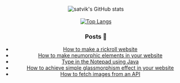 <div align="center">
 
 ![satvik's GitHub stats](https://github-readme-stats.vercel.app/api?username=satvikDesktop&show_icons=true&theme=dark&hide=stars)<br><br>
 [![Top Langs](https://github-readme-stats.vercel.app/api/top-langs/?username=satvikDesktop&theme=dark&hide=html&layout=compact)](https://github.com/anuraghazra/github-readme-stats)
 
### Posts 📝 
<!-- BLOG-POST-LIST:START -->
- [How to make a rickroll website](https://dev.to/satvik/how-to-make-a-rickroll-website-28en)
- [How to make neumorphic elements in your website](https://dev.to/satvik/how-to-neumorphism--lcf)
- [Type in the Notepad using Java](https://dev.to/satvik/type-in-the-notepad-using-java-4pmh)
- [How to achieve simple glassmorphism effect in your website](https://dev.to/satvik/how-to-achieve-simple-glassmorphism-effect-in-your-website-21o7)
- [How to fetch images from an API](https://dev.to/satvik/how-to-fetch-images-from-and-api-5h8h)
<!-- BLOG-POST-LIST:END -->
</div>
